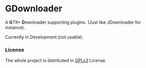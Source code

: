 GDownloader
===========

A <strong>G</strong>TK+ <strong>D</strong>ownloader supporting plugins. (Just like JDownloader for instance).

Currently in Development (not usable).


### License ###
The whole project is distributed in [GPLv3](./LICENSE) License. 
